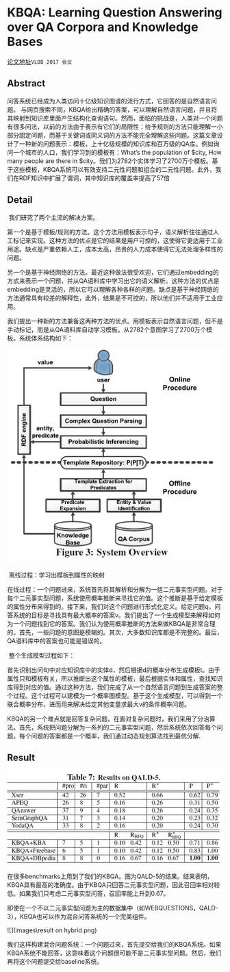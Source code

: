 # KBQA: Learning Question Answering over QA Corpora and Knowledge Bases
[论文地址](https://www.researchgate.net/publication/315137155_KBQA_learning_question_answering_over_QA_corpora_and_knowledge_bases)`VLDB 2017 会议`

## Abstract 

​	问答系统已经成为人类访问十亿级知识图谱的流行方式，它回答的是自然语言问题。 与网页搜索不同，KBQA给出精确的答案，可以理解自然语言问题，并且将其映射到知识库里面产生结构化查询语句。然而，面临的挑战是，人类对一个问题有很多问法，以前的方法由于表示有它们的局限性：给予规则的方法只能理解一小部分固定问题，而基于关键词或同义词的方法不能完全理解这些问题。这篇文章设计了一种新的问题表示：模板，上十亿级规模的知识库和百万级的QA库。例如询问一个城市的人口，我们学习到的模板有：What’s the population of $city, How many people are there in $city。我们为2782个实体学习了2700万个模板。基于这些模板，KBQA系统可以有效支持二元性问题和组合的二元性问题。此外，我们在RDF知识中扩展了谓词，其中知识库的覆盖率提高了57倍

## Detail

​	我们研究了两个主流的解决方案。

​	第一个是基于模板/规则的方法。这个方法用模板表示句子，语义解析往往通过人工标记来实现。这种方法的优点是它的结果是用户可控的，这使得它更适用于工业用途。缺点是严重依赖人工，成本太高，昂贵的人力成本使得它无法处理多样性的问题。

​	另一个是基于神经网络的方法。最近这种做法很受欢迎，它们通过embedding的方式来表示一个问题，并从QA语料库中学习出它的语义解析。这种方法的优点是embedding是灵活的，所以它可以理解各种各样的问题。缺点是基于神经网络的方法通常具有较差的解释性，此外，结果是不可控的，所以他们并不适用于工业应用。

​	我们提出一种新的方法兼备这两种方法的优点。用模板表示自然语言问题，但不是手动标记，而是从QA语料库自动学习模板，从2782个意图学习了2700万个模板。系统体系结构如下：

![](images/process.png)

​	离线过程：学习出模板到属性的映射

​	在线过程：一个问题进来，系统首先将其解析和分解为一组二元事实型问题。对于每个二元事实型问题，系统使用概率推断来寻找它的值。这个推断是基于给定模板的属性分布来得到的。接下来，我们对这个问题进行形式化定义。给定问题q，问答系统的目标是寻找具有最大概率的答案v。我们提出了一个生成模型来解释如何为一个问题找到它的答案。我们认为使用概率推断的方法来做KBQA是非常合理的。首先，一些问题的意图是模糊的。其次，大多数知识库都是不完整的。最后，QA语料库中的答案也可能是错误的。

​	整个生成模型过程如下：

​	首先识别出问句中对应知识库中的实体d，然后根据d的概率分布生成模板t。由于属性只和模板有关，所以推断出这个属性的模板，最后根据实体和属性，查找知识库得到对应的值。通过这种方法，我们完成了从一个自然语言问题到生成答案的整个过程。这个过程可以建模为一个概率图模型。基于这个生成模型，可以得到一个联合概率分布，进而用来解决给定其他变量求最大v的条件概率问题。

​	KBQA的另一个难点就是回答复杂问题。在面对复杂问题时，我们采用了分治算法。首先，系统把问题分解为一系列的二元事实型问题，然后系统依次回答每个问题。每个问题的答案都是一个概率，我们通过动态规划算法找到最优分解.

## Result

![](images\result.png)

​	在很多benchmarks上用到了我们的KBQA。图为QALD-5的结果。结果表明，KBQA具有最高的准确度。由于KBQA只回答二元事实型问题，因此召回率相对较低。如果我们只考虑二元事实型问答，召回率能上升到0.67。

​	即使在一个不以二元事实型问题为主的数据集中（如WEBQUESTIONS，QALD-3），KBQA也可以作为混合问答系统的一个完美组件。

![](images\result on hybrid.png)

​	我们这样构建混合问题系统：一个问题过来，首先提交给我们的KBQA系统。如果KBQA系统不能回答，这意味着这个问题很可能不是二元事实型问题。然后，我们再将这个问题提交给baseline系统。



